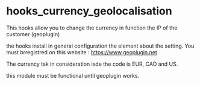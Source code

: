 # hooks_currency_geolocalisation
This hooks allow you to change the currency in function the IP of the customer (geoplugin) 

the hooks install in general configuration the element about the setting.
You must brregistred on this website : https://www.geoplugin.net

The currency tak in consideration isde the code is EUR, CAD and US.

 this module must be functional until geoplugin works.



